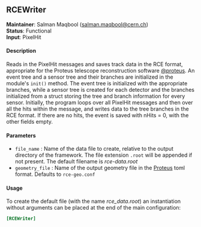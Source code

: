 ## RCEWriter
**Maintainer**: Salman Maqbool (<salman.maqbool@cern.ch>)   
**Status**: Functional   
**Input**: PixelHit

#### Description
Reads in the PixelHit messages and saves track data in the RCE format, appropriate for the Proteus telescope reconstruction software [@proteus]. An event tree and a sensor tree and their branches are initialized in the module's `init()` method. The event tree is initialized with the appropriate branches, while a sensor tree is created for each detector and the branches initialized from a struct storing the tree and branch information for every sensor. Initially, the program loops over all PixelHit messages and then over all the hits within the message, and writes data to the tree branches in the RCE format. If there are no hits, the event is saved with nHits = 0, with the other fields empty.

#### Parameters
* `file_name` : Name of the data file to create, relative to the output directory of the framework. The file extension `.root` will be appended if not present. The default filename is *rce-data.root*
* `geometry_file` : Name of the output geometry file in the [Proteus][@proteus] toml format. Defaults to `rce-geo.conf`

#### Usage
To create the default file (with the name *rce_data.root*) an instantiation without arguments can be placed at the end of the main configuration:

```ini
[RCEWriter]
```

[@proteus]: https://gitlab.cern.ch/unige-fei4tel/proteus/
